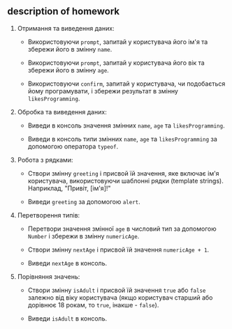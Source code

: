 ## description of homework

1. Отримання та виведення даних:

    - Використовуючи `prompt`, запитай у користувача його ім'я та збережи його в змінну `name`.

    - Використовуючи `prompt`, запитай у користувача його вік та збережи його в змінну `age`.

    - Використовуючи `confirm`, запитай у користувача,
      чи подобається йому програмувати, і збережи результат в змінну `likesProgramming`.

2. Обробка та виведення даних:

    - Виведи в консоль значення змінних `name`, `age` та `likesProgramming`.

    - Виведи в консоль типи змінних `name`, `age` та `likesProgramming` за допомогою оператора `typeof`.

3. Робота з рядками:

    - Створи змінну `greeting` і присвой їй значення, яке включає ім'я користувача,
      використовуючи шаблонні рядки (template strings). Наприклад, "Привіт, [ім'я]!"

    - Виведи `greeting` за допомогою `alert`.

4. Перетворення типів:

    - Перетвори значення змінної `age` в числовий тип за допомогою `Number` і збережи в змінну `numericAge`.

    - Створи змінну `nextAge` і присвой їй значення `numericAge + 1`.

    - Виведи `nextAge` в консоль.

5. Порівняння значень:

    - Створи змінну `isAdult` і присвой їй значення `true` або `false` 
      залежно від віку користувача (якщо користувач старший або дорівнює 18 рокам, то `true`, інакше - `false`).

    - Виведи `isAdult` в консоль.